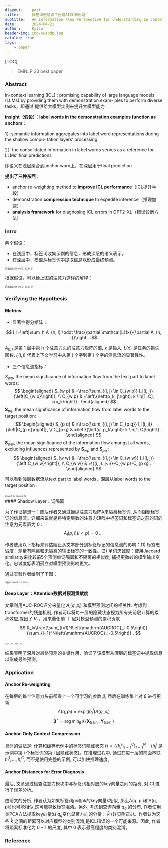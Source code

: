 ```yaml
---
dlayout:    post
title:      标签词是锚点？压缩&ICL新思路
subtitle:   An Information Flow Perspective for Understanding In Context Learning
date:       2024-04-21
author:     Kylin
header-img: img/swapdp.jpg
catalog: true
tags:
    - paper
---
```




[TOC]

> EMNLP 23 best paper

### Abstract

In-context learning (ICL) : promising capability of large language models (LLMs) by providing them with demonstration exam- ples to perform diverse tasks，即通过·提供给大模型实例来提升大模型能力

**insight（假设）：label words in the demonstration examples function as anchors：**

1）semantic information aggregates into label word representations during the shallow compu- tation layers’ processing

2）the consolidated information in label words serves as a reference for LLMs’ final predictions

即语义在浅层聚合到anchor word上，在深层用于final prediction

**提出了三种东西：**

- anchor re-weighting method to **improve ICL performance**（ICL提升手段）
- demonstration **compression technique** to expedite inference（推理加速）
- **analysis framework** for diagnosing ICL errors in GPT2-XL（错误诊断方法）



### Intro

两个假设：

- 在浅层中，标签词收集示例的信息，形成深层的语义表示。
- 在深层中，模型从标签词中提取信息以形成最终预测。

<img src="http://kylinhub.oss-cn-shanghai.aliyuncs.com/uPic/%E6%88%AA%E5%B1%8F2024-04-21%2010.54.31.png" alt="截屏2024-04-21 10.54.31" style="zoom:50%;" />

根据假设，可以给上图的注意力这样的解释：

<img src="http://kylinhub.oss-cn-shanghai.aliyuncs.com/uPic/%E6%88%AA%E5%B1%8F2024-04-21%2010.57.10.png" alt="截屏2024-04-21 10.57.10" style="zoom:50%;" />



### Verifying the Hypothesis

#### Metrics

- 显著性得分矩阵：

$$
I_l=\left|\sum_h A_{h, l} \odot \frac{\partial \mathcal{L}(x)}{\partial A_{h, l}}\right| .
$$

$A_{h, l}$ 是第 1 层中第 $\mathrm{h}$ 个注意力头的注意力矩阵的值, $x$ 是输入, $L(x)$ 是任务的损失函数. $I_l(i, j)$ 代表上下文学习中从第 $\mathrm{j}$ 个字到第 $\mathrm{i}$ 个字的信息流的显著性性。

- 三个信息流指标：

$S_{w p}$, the mean significance of information flow from the text part to label words:
$$
\begin{aligned}
S_{w p} & =\frac{\sum_{(i, j) \in C_{w p}} I_l(i, j)}{\left|C_{w p}\right|}, \\
C_{w p} & =\left\{\left(p_k, j\right): k \in[1, C], j<p_k\right\} .
\end{aligned}
$$
$\boldsymbol{S}_{p q}$, the mean significance of information flow from label words to the target position:
$$
\begin{aligned}
S_{p q} & =\frac{\sum_{(i, j) \in C_{p q}} I_l(i, j)}{\left|C_{p q}\right|}, \\
C_{p q} & =\left\{\left(q, p_k\right): k \in[1, C]\right\} .
\end{aligned}
$$
$\boldsymbol{S}_{w w}$, the mean significance of the information flow amongst all words, excluding influences represented by $\boldsymbol{S}_{w p}$ and $\boldsymbol{S}_{p q}$ :
$$
\begin{aligned}
S_{w w} & =\frac{\sum_{(i, j) \in C_{w w}} I_l(i, j)}{\left|C_{w w}\right|}, \\
C_{w w} & =\{(i, j): j<i\}-C_{w p}-C_{p q} .
\end{aligned}
$$

可以看到浅层数据流从text part to label words，深层从label words to the target position：

<div>
  <img src="http://kylinhub.oss-cn-shanghai.aliyuncs.com/uPic/%E6%88%AA%E5%B1%8F2024-04-21%2011.14.42.png" alt="opt-1.3b" style="zoom:45%;" />
  <img src="http://kylinhub.oss-cn-shanghai.aliyuncs.com/uPic/%E6%88%AA%E5%B1%8F2024-04-21%2011.14.37.png" alt="opt-2.7b" style="zoom:45%;" />
</div>
#### Shadow Layer：词隔离

为了作证猜想一：随后作者又通过操纵注意力矩阵A来隔离标签词, 从而阻断标签词的信息流。详细来说就是将特定层数的注意力矩阵中标签词和标签词之前的词的注意力元素置为 0 :
$$
A_l(p, i)(i<p)=0 \text { 。 }
$$

作者使用以下指标来评估阻止从文本部分到标签标记的信息流的影响：(1) 标签忠诚度：测量有隔离和无隔离的输出标签的一致性。(2) 单词忠诚度：使用Jaccard similarity来比较前5个预测单词隔离和不隔离的相似度, 捕捉更微妙的模型输出变化。忠诚度低表明孤立对模型预测影响更大。

通过实验作者绘制了下图：

<img src="http://kylinhub.oss-cn-shanghai.aliyuncs.com/uPic/%E6%88%AA%E5%B1%8F2024-04-21%2011.25.48.png" alt="截屏2024-04-21 11.25.48" style="zoom:40%;" />



#### Deep Layer：Attention数据对预测贡献度

文章利用AUC-ROC评分来量化 $A_l\left(q, p_i\right)$ 和模型预测之间的相关性.
考虑到transformer的残差机制, 作者可以将每一层的隐藏状态视为所有先前层计算的累积效应,提出了 $R_l$ ，用来量化前 $\mid$ 层对模型预测的累积贡献
$$
R_l=\frac{\sum_{i=1}^l\left(\mathrm{AUCROC}_i-0.5\right)}{\sum_{i=1}^N\left(\mathrm{AUCROC}_i-0.5\right)} .
$$

<div>
  <img src="http://kylinhub.oss-cn-shanghai.aliyuncs.com/uPic/%E6%88%AA%E5%B1%8F2024-04-21%2011.27.41.png" alt="opt-1.3b" style="zoom:35%;" />
  <img src="http://kylinhub.oss-cn-shanghai.aliyuncs.com/uPic/%E6%88%AA%E5%B1%8F2024-04-21%2011.27.48.png" alt="opt-2.7b" style="zoom:35%;" />
</div>

结果表明了深层对最终预测的关键作用，验证了该模型从深层的标签词中提取信息以形成最终预测。




### Application

#### Anchor Re-weighting

在每层的每个注意力头前都乘上一个可学习的参数 $\beta$, 然后在训练集上对 $\beta$ 进行更新
$$
\hat{A}\left(q, p_i\right)=\exp \left(\beta_0^i\right) A\left(q, p_i\right)
$$
$$
\boldsymbol{\beta}^{\star}=\arg \min _{\boldsymbol{\beta}} \mathcal{L}\left(\boldsymbol{X}_{\text {train }}, \boldsymbol{Y}_{\text {train }}\right)
$$

#### Anchor-Only Context Compression

具体的做法是: 计算和缓存示例中的标签词隐藏状态 $H=\left\{\left\{h_l^i\right\}_{i=1}^C\right\}_{l=1}^N \quad\left(h_l^i\right.$ 是示例中第 $\mathrm{i}$ 个标签词的第 $\mathrm{I}$ 层隐藏状态)。在推理过程中, 通过在每一层的前面串联 $h_l^1, \ldots, h_l^C$, 而不是使用完整的示例, 可以加快推理速度。



#### Anchor Distances for Error Diagnosis

最后, 文章通过检查注意力模块中与标签词相对应的key向量之间的距离, 对ICL进行了误差分析。

由前文的分析, 作者认为如果标签词pi和pk的key向量k相似, 那么A(q, pi)和A(q, pk)也可能相似,这可能导致标签混淆。另外, 考虑到查询向量 $q_q$ 的分布, 作者使用类PCA方法提取key向量沿 $q_q$变化显著方向的分量： $\hat{k}$ (详见附录J)。作者认为这些 $\hat{k}$ 之间的距离可以对应模型的类别混淆,是ICL错误的一个可能来源。因此, 作者将距离标准化为 $0-1$ 的尺度, 其中 0 表示最高程度的类别混淆。



### Reference

[^1]: Label Words are Anchors: An Information Flow Perspective for Understanding In-Context Learning. https://arxiv.org/abs/2305.14160
[^2]: 【论文阅读】Label Words are Anchors: An Information Flow Perspective for Understanding In-Context Learning. https://zhuanlan.zhihu.com/p/672180110
